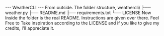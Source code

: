 --- WeatherCLI ---
From outside.
The folder structure,
weathercli/
├── weather.py
├── README.md
├── requirements.txt
└── LICENSE
Now Inside the folder is the real README. Instructions are given over there.
Feel Free to Take inspiration according to the LICENSE and if you like to give my credits, I'll appreciate it.
